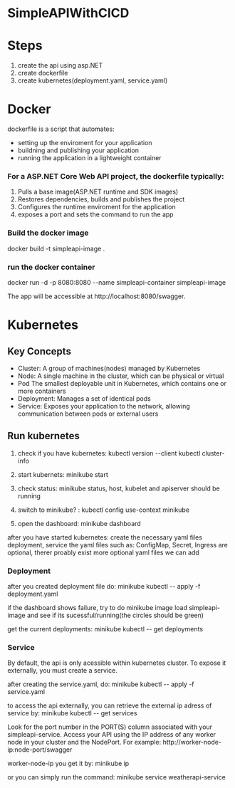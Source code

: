 ﻿# SimpleAPIWithCICD
# Steps
1. create the api using asp.NET
2. create dockerfile
3. create kubernetes(deployment.yaml, service.yaml)

# Docker 
dockerfile is a script that automates:
- setting up the enviroment for your application
- buildning and publishing your application 
- running the application in a lightweight container

### For a ASP.NET Core Web API project, the dockerfile typically: 
1. Pulls a base image(ASP.NET runtime and SDK images)
2. Restores dependencies, builds and publishes the project
3. Configures the runtime enviroment for the application
4. exposes a port and sets the command to run the app

### Build the docker image
docker build -t simpleapi-image .

### run the docker container
docker run -d -p 8080:8080 --name simpleapi-container simpleapi-image

The app will be accessible at http://localhost:8080/swagger.

# Kubernetes
## Key Concepts
- Cluster: A group of machines(nodes) managed by Kubernetes
- Node: A single machine in the cluster, which can be physical or virtual
- Pod The smallest deployable unit in Kubernetes, which contains one or more containers
- Deployment: Manages a set of identical pods
- Service: Exposes your application to the network, allowing communication between pods or external users


## Run kubernetes
1. check if you have kubernetes: 
	kubectl version --client
	kubectl cluster-info

2. start kubernets: minikube start
3. check status: minikube status, host, kubelet and apiserver should be running
4. switch to minikube? : kubectl config use-context minikube
5. open the dashboard: minikube dashboard

after you have started kubernetes:
create the necessary yaml files deployment, service
the yaml files such as: ConfigMap, Secret, Ingress are optional, therer proably exist more optional yaml files we can add  

### Deployment
after you created deployment file do: 
minikube kubectl -- apply -f deployment.yaml

if the dashboard shows failure, try to do minikube image load simpleapi-image and see if its sucessful/running(the circles should be green)

get the current deployments: minikube kubectl -- get deployments

### Service
By default, the api is only acessible within kubernetes cluster. To expose it externally, you must create a service. 

after creating the service.yaml, do: 
minikube kubectl -- apply -f service.yaml

to access the api externally, you can retrieve the external ip adress of service by: 
minikube kubectl -- get services 

Look for the port number in the PORT(S) column associated with your simpleapi-service. 
Access your API using the IP address of any worker node in your cluster and the NodePort. For example: http://worker-node-ip:node-port/swagger

worker-node-ip you get it by: minikube ip

or you can simply run the command: 
minikube service weatherapi-service



